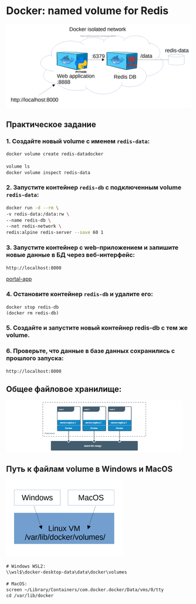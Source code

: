 # Docker: named volume for Redis

<img src="named-volume.png" alt="named volume" width="1024"/>


## Практическое задание

### 1. Создайте новый volume с именем `redis-data`:

```bash
docker volume create redis-datadocker

volume ls
docker volume inspect redis-data
```

### 2. Запустите контейнер `redis-db` с подключенным volume `redis-data`:

```bash
docker run -d --rm \
-v redis-data:/data:rw \
--name redis-db \
--net redis-network \
redis:alpine redis-server --save 60 1
```

### 3. Запустите контейнер с web-приложением и запишите новые данные в БД через веб-интерфейс: 

`http://localhost:8000`

[portal-app](https://github.com/2a-stra/docker-demo/tree/main/lab2)

### 4. Остановите контейнер `redis-db` и удалите его:

```
docker stop redis-db
(docker rm redis-db)
```

### 5. Создайте и запустите новый контейнер redis-db c тем же volume.

### 6. Проверьте, что данные в базе данных сохранились с прошлого запуска:

`http://localhost:8000`


## Общее файловое хранилище:

<img src="shared-file-storage.png" alt="shared-file-storage" width="480"/>

## Путь к файлам volume в Windows и MacOS 

<img src="linux-path.png" alt="linux-path" width="320"/>

```
# Windows WSL2:
\\wsl$\docker-desktop-data\data\docker\volumes

# MacOS:
screen ~/Library/Containers/com.docker.docker/Data/vms/0/tty
cd /var/lib/docker
```
